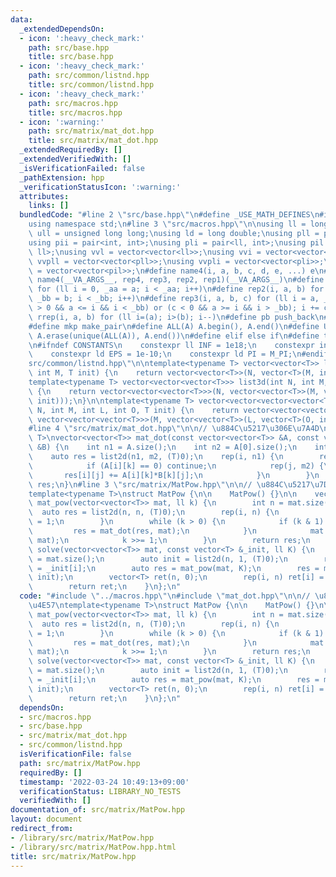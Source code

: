 ```yaml
---
data:
  _extendedDependsOn:
  - icon: ':heavy_check_mark:'
    path: src/base.hpp
    title: src/base.hpp
  - icon: ':heavy_check_mark:'
    path: src/common/listnd.hpp
    title: src/common/listnd.hpp
  - icon: ':heavy_check_mark:'
    path: src/macros.hpp
    title: src/macros.hpp
  - icon: ':warning:'
    path: src/matrix/mat_dot.hpp
    title: src/matrix/mat_dot.hpp
  _extendedRequiredBy: []
  _extendedVerifiedWith: []
  _isVerificationFailed: false
  _pathExtension: hpp
  _verificationStatusIcon: ':warning:'
  attributes:
    links: []
  bundledCode: "#line 2 \"src/base.hpp\"\n#define _USE_MATH_DEFINES\n#include <bits/stdc++.h>\n\
    using namespace std;\n#line 3 \"src/macros.hpp\"\n\nusing ll = long long;\nusing\
    \ ull = unsigned long long;\nusing ld = long double;\nusing pll = pair<ll, ll>;\n\
    using pii = pair<int, int>;\nusing pli = pair<ll, int>;\nusing pil = pair<int,\
    \ ll>;\nusing vvl = vector<vector<ll>>;\nusing vvi = vector<vector<int>>;\nusing\
    \ vvpll = vector<vector<pll>>;\nusing vvpli = vector<vector<pli>>;\nusing vvpil\
    \ = vector<vector<pil>>;\n#define name4(i, a, b, c, d, e, ...) e\n#define rep(...)\
    \ name4(__VA_ARGS__, rep4, rep3, rep2, rep1)(__VA_ARGS__)\n#define rep1(i, a)\
    \ for (ll i = 0, _aa = a; i < _aa; i++)\n#define rep2(i, a, b) for (ll i = a,\
    \ _bb = b; i < _bb; i++)\n#define rep3(i, a, b, c) for (ll i = a, _bb = b; (c\
    \ > 0 && a <= i && i < _bb) or (c < 0 && a >= i && i > _bb); i += c)\n#define\
    \ rrep(i, a, b) for (ll i=(a); i>(b); i--)\n#define pb push_back\n#define eb emplace_back\n\
    #define mkp make_pair\n#define ALL(A) A.begin(), A.end()\n#define UNIQUE(A) sort(ALL(A)),\
    \ A.erase(unique(ALL(A)), A.end())\n#define elif else if\n#define tostr to_string\n\
    \n#ifndef CONSTANTS\n    constexpr ll INF = 1e18;\n    constexpr int MOD = 1000000007;\n\
    \    constexpr ld EPS = 1e-10;\n    constexpr ld PI = M_PI;\n#endif\n#line 3 \"\
    src/common/listnd.hpp\"\n\ntemplate<typename T> vector<vector<T>> list2d(int N,\
    \ int M, T init) {\n    return vector<vector<T>>(N, vector<T>(M, init));\n}\n\n\
    template<typename T> vector<vector<vector<T>>> list3d(int N, int M, int L, T init)\
    \ {\n    return vector<vector<vector<T>>>(N, vector<vector<T>>(M, vector<T>(L,\
    \ init)));\n}\n\ntemplate<typename T> vector<vector<vector<vector<T>>>> list4d(int\
    \ N, int M, int L, int O, T init) {\n    return vector<vector<vector<vector<T>>>>(N,\
    \ vector<vector<vector<T>>>(M, vector<vector<T>>(L, vector<T>(O, init))));\n}\n\
    #line 4 \"src/matrix/mat_dot.hpp\"\n\n// \u884C\u5217\u306E\u7A4D\ntemplate<typename\
    \ T>\nvector<vector<T>> mat_dot(const vector<vector<T>> &A, const vector<vector<T>>\
    \ &B) {\n    int n1 = A.size();\n    int n2 = A[0].size();\n    int m2 = B[0].size();\n\
    \    auto res = list2d(n1, m2, (T)0);\n    rep(i, n1) {\n        rep(k, n2) {\n\
    \            if (A[i][k] == 0) continue;\n            rep(j, m2) {\n         \
    \       res[i][j] += A[i][k]*B[k][j];\n            }\n        }\n    }\n    return\
    \ res;\n}\n#line 3 \"src/matrix/MatPow.hpp\"\n\n// \u884C\u5217\u7D2F\u4E57\n\
    template<typename T>\nstruct MatPow {\n\n    MatPow() {}\n\n    vector<vector<T>>\
    \ mat_pow(vector<vector<T>> mat, ll k) {\n        int n = mat.size();\n      \
    \  auto res = list2d(n, n, (T)0);\n        rep(i, n) {\n            res[i][i]\
    \ = 1;\n        }\n        while (k > 0) {\n            if (k & 1) {\n       \
    \         res = mat_dot(res, mat);\n            }\n            mat = mat_dot(mat,\
    \ mat);\n            k >>= 1;\n        }\n        return res;\n    }\n\n    vector<T>\
    \ solve(vector<vector<T>> mat, const vector<T> &_init, ll K) {\n        int n\
    \ = mat.size();\n        auto init = list2d(n, 1, (T)0);\n        rep(i, n) init[i][0]\
    \ = _init[i];\n        auto res = mat_pow(mat, K);\n        res = mat_dot(res,\
    \ init);\n        vector<T> ret(n, 0);\n        rep(i, n) ret[i] = res[i][0];\n\
    \        return ret;\n    }\n};\n"
  code: "#include \"../macros.hpp\"\n#include \"mat_dot.hpp\"\n\n// \u884C\u5217\u7D2F\
    \u4E57\ntemplate<typename T>\nstruct MatPow {\n\n    MatPow() {}\n\n    vector<vector<T>>\
    \ mat_pow(vector<vector<T>> mat, ll k) {\n        int n = mat.size();\n      \
    \  auto res = list2d(n, n, (T)0);\n        rep(i, n) {\n            res[i][i]\
    \ = 1;\n        }\n        while (k > 0) {\n            if (k & 1) {\n       \
    \         res = mat_dot(res, mat);\n            }\n            mat = mat_dot(mat,\
    \ mat);\n            k >>= 1;\n        }\n        return res;\n    }\n\n    vector<T>\
    \ solve(vector<vector<T>> mat, const vector<T> &_init, ll K) {\n        int n\
    \ = mat.size();\n        auto init = list2d(n, 1, (T)0);\n        rep(i, n) init[i][0]\
    \ = _init[i];\n        auto res = mat_pow(mat, K);\n        res = mat_dot(res,\
    \ init);\n        vector<T> ret(n, 0);\n        rep(i, n) ret[i] = res[i][0];\n\
    \        return ret;\n    }\n};\n"
  dependsOn:
  - src/macros.hpp
  - src/base.hpp
  - src/matrix/mat_dot.hpp
  - src/common/listnd.hpp
  isVerificationFile: false
  path: src/matrix/MatPow.hpp
  requiredBy: []
  timestamp: '2022-03-24 10:49:13+09:00'
  verificationStatus: LIBRARY_NO_TESTS
  verifiedWith: []
documentation_of: src/matrix/MatPow.hpp
layout: document
redirect_from:
- /library/src/matrix/MatPow.hpp
- /library/src/matrix/MatPow.hpp.html
title: src/matrix/MatPow.hpp
---
```

